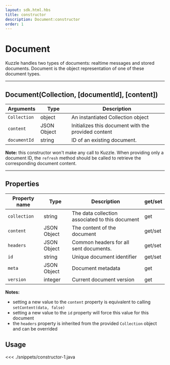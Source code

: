 ```yaml
---
layout: sdk.html.hbs
title: constructor
description: Document:constructor
order: 1
---
```


# Document

Kuzzle handles two types of documents: realtime messages and stored documents. Document is the object representation of one of these document types.

---

## Document(Collection, [documentId], [content])

| Arguments    | Type        | Description                                         |
| ------------ | ----------- | --------------------------------------------------- |
| `Collection` | object      | An instantiated Collection object                   |
| `content`    | JSON Object | Initializes this document with the provided content |
| `documentId` | string      | ID of an existing document.                         |

**Note:** this constructor won't make any call to Kuzzle. When providing only a document ID, the `refresh` method should be called to retrieve the corresponding document content.

---

## Properties

| Property name | Type        | Description                                     | get/set |
| ------------- | ----------- | ----------------------------------------------- | ------- |
| `collection`  | string      | The data collection associated to this document | get     |
| `content`     | JSON Object | The content of the document                     | get/set |
| `headers`     | JSON Object | Common headers for all sent documents.          | get/set |
| `id`          | string      | Unique document identifier                      | get/set |
| `meta`        | JSON Object | Document metadata                               | get     |
| `version`     | integer     | Current document version                        | get     |

**Notes:**

- setting a new value to the `content` property is equivalent to calling `setContent(data, false)`
- setting a new value to the `id` property will force this value for this document
- the `headers` property is inherited from the provided `Collection` object and can be overrided

## Usage

<<< ./snippets/constructor-1.java
